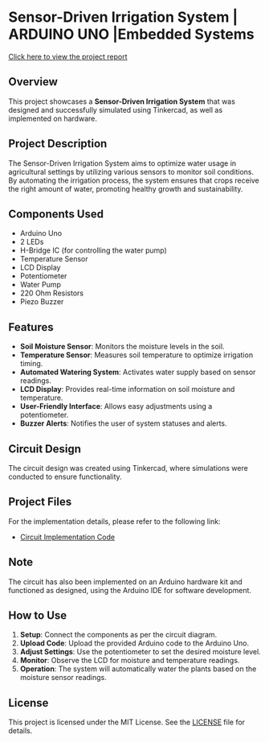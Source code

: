 # Sensor-Driven Irrigation System | ARDUINO UNO |Embedded Systems

[Click here to view the project report](https://github.com/bipriti/Automated-Sensor-Driven-Irrigation-HARDWARE-/blob/main/Automated%20Sensor%20driven%20Irrigation.pdf)

## Overview

This project showcases a **Sensor-Driven Irrigation System** that was designed and successfully simulated using Tinkercad, as well as implemented on hardware.

## Project Description

The Sensor-Driven Irrigation System aims to optimize water usage in agricultural settings by utilizing various sensors to monitor soil conditions. By automating the irrigation process, the system ensures that crops receive the right amount of water, promoting healthy growth and sustainability.

## Components Used

- Arduino Uno
- 2 LEDs
- H-Bridge IC (for controlling the water pump)
- Temperature Sensor
- LCD Display
- Potentiometer
- Water Pump
- 220 Ohm Resistors
- Piezo Buzzer

## Features

- **Soil Moisture Sensor**: Monitors the moisture levels in the soil.
- **Temperature Sensor**: Measures soil temperature to optimize irrigation timing.
- **Automated Watering System**: Activates water supply based on sensor readings.
- **LCD Display**: Provides real-time information on soil moisture and temperature.
- **User-Friendly Interface**: Allows easy adjustments using a potentiometer.
- **Buzzer Alerts**: Notifies the user of system statuses and alerts.

## Circuit Design

The circuit design was created using Tinkercad, where simulations were conducted to ensure functionality.

## Project Files

For the implementation details, please refer to the following link:
- [Circuit Implementation Code](https://github.com/bipriti/Automated-Sensor-Driven-Irrigation-ARDUINO-UNO/blob/main/Circuit%20implementation%20Code.c)

## Note

The circuit has also been implemented on an Arduino hardware kit and functioned as designed, using the Arduino IDE for software development.

## How to Use

1. **Setup**: Connect the components as per the circuit diagram.
2. **Upload Code**: Upload the provided Arduino code to the Arduino Uno.
3. **Adjust Settings**: Use the potentiometer to set the desired moisture level.
4. **Monitor**: Observe the LCD for moisture and temperature readings.
5. **Operation**: The system will automatically water the plants based on the moisture sensor readings.

## License

This project is licensed under the MIT License. See the [LICENSE](LICENSE) file for details.
